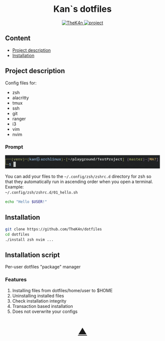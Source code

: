 <h1 align="center">Kan`s dotfiles</h1>

<p align="center">
  <a href="https://github.com/TheK4n">
    <img src="https://img.shields.io/github/followers/TheK4n?label=Follow&style=social" alt="TheK4n">
  </a>
  <a href="https://github.com/TheK4n/dotfiles">
    <img src="https://img.shields.io/github/stars/TheK4n/dotfiles?style=social" alt="project">
  </a>
</p>


## Content

* [Project description](#chapter-0)
* [Installation](#chapter-1)


<a id="chapter-0"></a>
## Project description

Config files for:
* zsh
* alacritty
* tmux
* ssh
* git
* ranger
* i3
* vim
* nvim


### Prompt
<p align="center">
    <img src=".assets/prompt.png" alt="Prompt">
</p>

You can add your files to the  `~/.config/zsh/zshrc.d` directory for zsh so that they automatically run in ascending order when you open a terminal.\
Example:\
`~/.config/zsh/zshrc.d/01_hello.sh`
```sh
echo "Hello $USER!"
```

<a id="chapter-1"></a>
## Installation

```sh
git clone https://github.com/TheK4n/dotfiles
cd dotfiles
./install zsh nvim ...
```


## Installation script
Per-user dotfiles "package" manager

### Features
1. Installing files from dotfiles/home/user to $HOME
2. Uninstalling installed files
3. Check installation integrity
4. Transaction based installation
5. Does not overwrite your configs


<h1 align="center"><a href="#top">▲</a></h1>